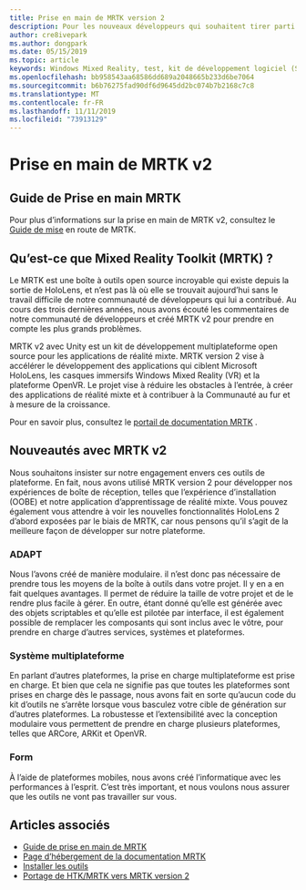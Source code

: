 ```yaml
---
title: Prise en main de MRTK version 2
description: Pour les nouveaux développeurs qui souhaitent tirer parti de MRTK
author: cre8ivepark
ms.author: dongpark
ms.date: 05/15/2019
ms.topic: article
keywords: Windows Mixed Reality, test, kit de développement logiciel (SDK) de réalité mixte, MRTK version 2, MRTK, Tools, SDK, HoloLens, HoloLens 2
ms.openlocfilehash: bb958543aa68586dd689a2048665b233d6be7064
ms.sourcegitcommit: b6b76275fad90df6d9645dd2bc074b7b2168c7c8
ms.translationtype: MT
ms.contentlocale: fr-FR
ms.lasthandoff: 11/11/2019
ms.locfileid: "73913129"
---
```

# <a name="getting-started-with-mrtk-v2"></a>Prise en main de MRTK v2

## <a name="mrtk-getting-started-guide"></a>Guide de Prise en main MRTK
Pour plus d’informations sur la prise en main de MRTK v2, consultez le [Guide de mise](https://microsoft.github.io/MixedRealityToolkit-Unity/Documentation/GettingStartedWithTheMRTK.html) en route de MRTK.

## <a name="what-is-mixed-reality-toolkit-mrtk"></a>Qu’est-ce que Mixed Reality Toolkit (MRTK) ?
Le MRTK est une boîte à outils open source incroyable qui existe depuis la sortie de HoloLens, et n’est pas là où elle se trouvait aujourd’hui sans le travail difficile de notre communauté de développeurs qui lui a contribué. Au cours des trois dernières années, nous avons écouté les commentaires de notre communauté de développeurs et créé MRTK v2 pour prendre en compte les plus grands problèmes.  

MRTK v2 avec Unity est un kit de développement multiplateforme open source pour les applications de réalité mixte.  MRTK version 2 vise à accélérer le développement des applications qui ciblent Microsoft HoloLens, les casques immersifs Windows Mixed Reality (VR) et la plateforme OpenVR. Le projet vise à réduire les obstacles à l’entrée, à créer des applications de réalité mixte et à contribuer à la Communauté au fur et à mesure de la croissance. 

Pour en savoir plus, consultez le [portail de documentation MRTK](https://microsoft.github.io/MixedRealityToolkit-Unity/README.html) .

## <a name="new-with-mrtk-v2"></a>Nouveautés avec MRTK v2
Nous souhaitons insister sur notre engagement envers ces outils de plateforme.  En fait, nous avons utilisé MRTK version 2 pour développer nos expériences de boîte de réception, telles que l’expérience d’installation (OOBE) et notre application d’apprentissage de réalité mixte.  Vous pouvez également vous attendre à voir les nouvelles fonctionnalités HoloLens 2 d’abord exposées par le biais de MRTK, car nous pensons qu’il s’agit de la meilleure façon de développer sur notre plateforme. 

### <a name="modular"></a>ADAPT
Nous l’avons créé de manière modulaire. il n’est donc pas nécessaire de prendre tous les moyens de la boîte à outils dans votre projet.  Il y en a en fait quelques avantages.  Il permet de réduire la taille de votre projet et de le rendre plus facile à gérer.  En outre, étant donné qu’elle est générée avec des objets scriptables et qu’elle est pilotée par interface, il est également possible de remplacer les composants qui sont inclus avec le vôtre, pour prendre en charge d’autres services, systèmes et plateformes.

### <a name="cross-platform"></a>Système multiplateforme
En parlant d’autres plateformes, la prise en charge multiplateforme est prise en charge.  Et bien que cela ne signifie pas que toutes les plateformes sont prises en charge dès le passage, nous avons fait en sorte qu’aucun code du kit d’outils ne s’arrête lorsque vous basculez votre cible de génération sur d’autres plateformes.  La robustesse et l’extensibilité avec la conception modulaire vous permettent de prendre en charge plusieurs plateformes, telles que ARCore, ARKit et OpenVR.

### <a name="performant"></a>Form
À l’aide de plateformes mobiles, nous avons créé l’informatique avec les performances à l’esprit.  C’est très important, et nous voulons nous assurer que les outils ne vont pas travailler sur vous.

## <a name="see-also"></a>Articles associés
* [Guide de prise en main de MRTK](https://microsoft.github.io/MixedRealityToolkit-Unity/Documentation/GettingStartedWithTheMRTK.html)
* [Page d’hébergement de la documentation MRTK](https://microsoft.github.io/MixedRealityToolkit-Unity/README.html)
* [Installer les outils](install-the-tools.md)
* [Portage de HTK/MRTK vers MRTK version 2](https://microsoft.github.io/MixedRealityToolkit-Unity/Documentation/HTKToMRTKPortingGuide.html)
